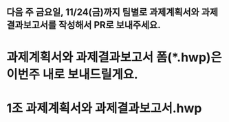 ## 다음 주 금요일, 11/24(금)까지 팀별로 과제계획서와 과제결과보고서를 작성해서 PR로 보내주세요. 

# 과제계획서와 과제결과보고서 폼(*.hwp)은 이번주 내로 보내드릴게요.

# 1조 과제계획서와 과제결과보고서.hwp
